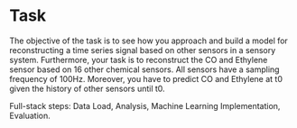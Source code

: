 # Task

The objective of the task is to see how you approach and build a model for reconstructing a time series signal based on other sensors in a sensory system. Furthermore, your task is to reconstruct the CO and Ethylene sensor based on 16 other chemical sensors. All sensors have a sampling frequency of 100Hz. Moreover, you have to predict CO and Ethylene at t0 given the history of other sensors until t0.

Full-stack steps:
Data Load, Analysis, Machine Learning Implementation, Evaluation.

